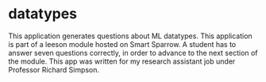 # datatypes
This application generates questions about ML datatypes. This application is part of a leeson module hosted on Smart Sparrow. A student has to answer seven questions correctly, in order to advance to the next section of the module. This app was written for my research assistant job under Professor Richard Simpson.
